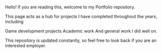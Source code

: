 Hello! If you are reading this, welcome to my Portfolio repository.

This page acts as a hub for projects I have completed throughout the years, including

Game development projects
Academic work
And general work I did well on.

This repository is updated constantly, so feel free to look back if you are an interested employer.
